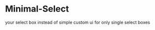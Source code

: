Minimal-Select
==============

your select box instead of simple custom ui for only single select boxes
